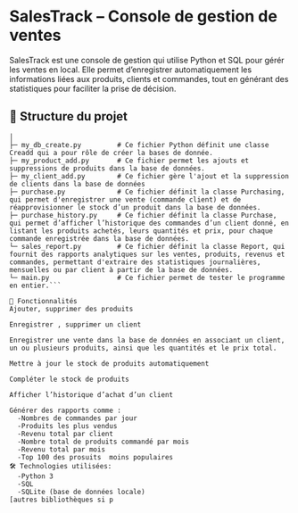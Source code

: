 # SalesTrack – Console de gestion de ventes

SalesTrack est une console de gestion qui utilise  Python et SQL pour gérér les ventes en local. Elle permet d’enregistrer automatiquement les informations liées aux produits, clients et commandes, tout en générant des statistiques pour faciliter la prise de décision.

## 📂 Structure du projet
```SalesTrack/
│
├─ my_db_create.py         # Ce fichier Python définit une classe Creadd qui a pour rôle de créer la bases de donnée.
├─ my_product_add.py       # Ce fichier permet les ajouts et suppressions de produits dans la base de données.
├─ my_client_add.py        # Ce fichier gère l'ajout et la suppression de clients dans la base de données
├─ purchase.py             # Ce fichier définit la classe Purchasing, qui permet d'enregistrer une vente (commande client) et de réapprovisionner le stock d’un produit dans la base de données.
├─ purchase_history.py     # Ce fichier définit la classe Purchase, qui permet d’afficher l’historique des commandes d’un client donné, en listant les produits achetés, leurs quantités et prix, pour chaque commande enregistrée dans la base de données.
└─ sales_report.py         # Ce fichier définit la classe Report, qui fournit des rapports analytiques sur les ventes, produits, revenus et commandes, permettant d'extraire des statistiques journalières, mensuelles ou par client à partir de la base de données.
└─ main.py                 # Ce fichier permet de tester le programme en entier.```

🚀 Fonctionnalités
Ajouter, supprimer des produits

Enregistrer , supprimer un client

Enregistrer une vente dans la base de données en associant un client, un ou plusieurs produits, ainsi que les quantités et le prix total.

Mettre à jour le stock de produits automatiquement

Compléter le stock de produits 
 
Afficher l’historique d’achat d’un client

Générer des rapports comme :
  -Nombres de commandes par jour
  -Produits les plus vendus
  -Revenu total par client
  -Nombre total de produits commandé par mois
  -Revenu total par mois
  -Top 100 des prosuits  moins populaires
🛠️ Technologies utilisées:
  -Python 3
  -SQL
  -SQLite (base de données locale)
[autres bibliothèques si p
